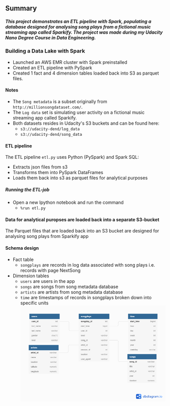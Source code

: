 ## Summary

##### This project demonstrates an ETL pipeline with Spark, populating a database designed for analysing song plays from a fictional music streaming app called Sparkify. The project was made during my Udacity Nano Degree Course in Data Engineering. 

### Building a Data Lake with Spark
- Launched an AWS EMR cluster with Spark preinstalled
- Created an ETL pipeline with PySpark
- Created 1 fact and 4 dimension tables loaded back into S3 as parquet files.

#### Notes
- The `Song metadata` is a subset originally from `http://millionsongdataset.com/`.
- The `Log data` set is simulating user activity on a fictional music streaming app called Sparkify.
- Both datasets resides in Udacity's S3 buckets and can be found here: 
	- `s3://udacity-dend/log_data` 
	- `s3://udacity-dend/song_data`

#### ETL pipeline
The ETL pipeline `etl.py` uses Python (PySpark) and Spark SQL:
- Extracts json files from s3
- Transforms them into PySpark DataFrames
- Loads them back into s3 as parquet files for analytical purposes

##### Running the ETL-job
- Open a new Ipython notebook and run the command
    - `%run etl.py`

#### Data for analytical puropses are loaded back into a separate S3-bucket
The Parquet files that are loaded back into an S3 bucket are designed for analysing song plays from Sparkify app

#### Schema design
- Fact table 
    - `songplays` are records in log data associated with song plays i.e. records with page NextSong
- Dimension tables
    - `users` are users in the app
    - `songs`  are songs from song metadata database
    - `artists` are artists from song metadata database
    - `time` are timestamps of records in songplays broken down into specific units
![Star schema](https://github.com/aletje/Data-Lake-with-Spark/blob/main/starschema.png "star schema")